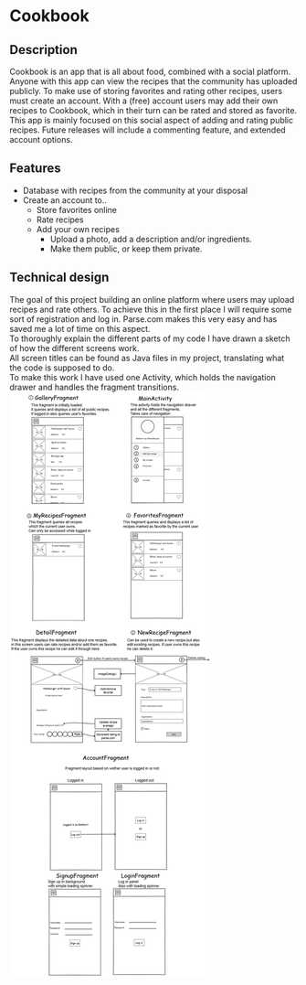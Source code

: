 # Cookbook

## Description
Cookbook is an app that is all about food, combined with a social platform. Anyone with this app can view the recipes that the community has uploaded publicly.
To make use of storing favorites and rating other recipes, users must create an account. With a (free) account users may add their own recipes to Cookbook, which in their turn can be rated and stored as favorite. This app is mainly focused on this social aspect of adding and rating public recipes. Future releases will include a commenting feature, and extended account options.

## Features

- Database with recipes from the community at your disposal
- Create an account to..
  - Store favorites online
  - Rate recipes
  - Add your own recipes
    - Upload a photo, add a description and/or ingredients.
    - Make them public, or keep them private.

## Technical design

The goal of this project building an online platform where users may upload recipes and rate others. To achieve this in the first place I will require some sort of registration and log in. Parse.com makes this very easy and has saved me a lot of time on this aspect.<br>
To thoroughly explain the different parts of my code I have drawn a sketch of how the different screens work.<br>
All screen titles can be found as Java files in my project, translating what the code is supposed to do. <br>
To make this work I have used one Activity, which holds the navigation drawer and handles the fragment transitions. <br>
![sketch](doc/tech-sketch.png)
